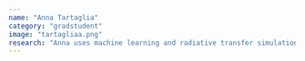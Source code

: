 ```yaml
---
name: "Anna Tartaglia"
category: "gradstudent"
image: "tartagliaa.png"
research: "Anna uses machine learning and radiative transfer simulations to study kilonova populations and the observability of GRB thermal counterparts with LSST. As an undergraduate, she developed methods to detect precursor emission from core-collapse supernovae."
---
```

